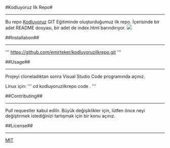 #Kodluyoruz Ilk Repo#

----------------------------------
Bu repo [Kodluyoruz](https://www.kodluyoruz.org) GIT Eğitiminde oluşturduğumuz ilk repo. İçerisinde bir adet README dosyası, bir adet de index.html barındırıyor.
![](https://drive.google.com/file/d/1pF9zNYv7GKv-OxDEUkNwqR8Uc32DyZRl/view?usp=sharing)

##Installatıon##

-------------------------------------
'''
https://github.com/emirteker/kodluyoruzilkrepo.git
'''

##Usage##

----------------------------------------
Projeyi cloneladıktan sonra Visual Studio Code programında açınız.

Linux için:
'''
cd kodluyoruzilkrepo
code .
'''

##Contributing##

------------------------------------------
Pull requestler kabul edilir. Büyük değişiklikler için, lütfen önce neyi değiştirmek istediğinizi tartışmak için bir konu açınız.

##License##

---------------------------------------------
[MIT](https://choosealicense.com/licenses/mit/)

